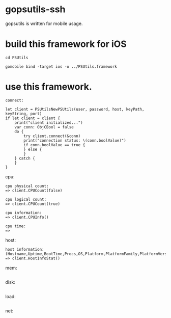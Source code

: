 # gopsutils-ssh
gopsutils is written for mobile usage.


# build this framework for iOS
```
cd PSUtils

gomobile bind -target ios -o ../PSUtils.framework
```


# use this framework.

```
connect:

let client = PSUtilsNewPSUtils(user, password, host, keyPath, keyString, port)
if let client = client {
    print("client initialized...")
    var conn: ObjCBool = false
    do {
        try client.connect(&conn)
        print("connection status: \(conn.boolValue)")
        if conn.boolValue == true {
        } else {
        }
    } catch {
    }
}
```

cpu:
```
cpu physical count: 
=> client.CPUCount(false)

cpu logical count: 
=> client.CPUCount(true)

cpu information:
=> client.CPUInfo()

cpu time: 
=> 
```

host:
```
host information: 
(Hostname,Uptime,BootTime,Procs,OS,Platform,PlatformFamily,PlatformVersion,KernelVersion,KernelArch,VirtualizationSystem,VirtualizationRole,HostID)  
=> client.HostInfoStat()
```

mem:
```
```

disk:
```
```

load:
```
```

net:
```
```